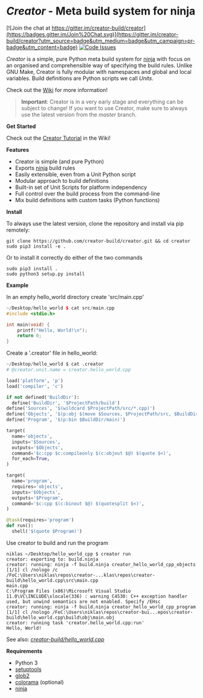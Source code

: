 *Creator* - Meta build system for ninja
=======================================

[![Join the chat at https://gitter.im/creator-build/creator](https://badges.gitter.im/Join%20Chat.svg)](https://gitter.im/creator-build/creator?utm_source=badge&utm_medium=badge&utm_campaign=pr-badge&utm_content=badge)
[![Code Issues](http://www.quantifiedcode.com/api/v1/project/abf468ccc4564f6fb8280e6e646fee3d/badge.svg)](http://www.quantifiedcode.com/app/project/abf468ccc4564f6fb8280e6e646fee3d)

*Creator* is a simple, pure Python meta build system for [ninja][] with focus
on an organised and comprehensible way of specifying the build rules. Unlike
GNU Make, Creator is fully modular with namespaces and global and local
variables. Build definitions are Python scripts we call *Units*.

Check out the [Wiki][] for more information!

> __Important__: Creator is in a very early stage and everything can be
> subject to change! If you want to use Creator, make sure to always use
> the latest version from the *master* branch.

__Get Started__

Check out the [Creator Tutorial][] in the Wiki!

__Features__

- Creator is simple (and pure Python)
- Exports [ninja][] build rules 
- Easily extensible, even from a Unit Python script
- Modular approach to build definitions
- Built-in set of Unit Scripts for platform independency
- Full control over the build process from the command-line
- Mix build definitions with custom tasks (Python functions)

__Install__

To always use the latest version, clone the repository and install
via pip remotely:

```
git clone https://github.com/creator-build/creator.git && cd creator
sudo pip3 install -e .
```

Or to install it correctly do either of the two commands

```
sudo pip3 install .
sudo python3 setup.py install
```

__Example__

In an empty hello_world directory create 'src/main.cpp'

```cpp
~/Desktop/hello_world $ cat src/main.cpp
#include <stdio.h>

int main(void) {
    printf("Hello, World!\n");
    return 0;
}
```

Create a '.creator' file in hello_world:

```python
~/Desktop/hello_world $ cat .creator
# @creator.unit.name = creator.hello_world.cpp

load('platform', 'p')
load('compiler', 'c')

if not defined('BuildDir'):
  define('BuildDir', '$ProjectPath/build')
define('Sources', '$(wildcard $ProjectPath/src/*.cpp)')
define('Objects', '$(p:obj $(move $Sources, $ProjectPath/src, $BuildDir/obj))')
define('Program', '$(p:bin $BuildDir/main)')

target(
  name='objects',
  inputs='$Sources',
  outputs='$Objects',
  command='$c:cpp $c:compileonly $(c:objout $@) $(quote $<)',
  for_each=True,
)

target(
  name='program',
  requires='objects',
  inputs='$Objects',
  outputs='$Program',
  command='$c:cpp $(c:binout $@) $(quotesplit $<)',
)

@task(requires='program')
def run():
  shell('$(quote $Program)')
```

Use creator to build and run the program

```
niklas ~/Desktop/hello_world_cpp $ creator run
creator: exporting to: build.ninja
creator: running: ninja -f build.ninja creator_hello_world_cpp_objects
[1/1] cl /nologo /c /FoC:\Users\niklas\repos\creator-...klas\repos\creator-build\hello_world.cpp\src\main.cpp
main.cpp
C:\Program Files (x86)\Microsoft Visual Studio 11.0\VC\INCLUDE\xlocale(336) : warning C4530: C++ exception handler used, but unwind semantics are not enabled. Specify /EHsc
creator: running: ninja -f build.ninja creator_hello_world_cpp_program
[1/1] cl /nologo /FeC:\Users\niklas\repos\creator-bui...epos\creator-build\hello_world.cpp\build\obj\main.obj
creator: running task 'creator.hello_world.cpp:run'
Hello, World!
```

See also: [*creator-build/hello_world.cpp*](https://github.com/creator-build/hello_world.cpp)

__Requirements__

- Python 3
- [setuptools][]
- [glob2][]
- [colorama][] (optional)
- [ninja][]

[setuptools]: https://pypi.python.org/pypi/setuptools
[glob2]: https://pypi.python.org/pypi/glob2
[colorama]: https://pypi.python.org/pypi/colorama
[ninja]: https://github.com/martine/ninja
[Wiki]: https://github.com/creator-build/creator/wiki
[Creator Tutorial]: https://github.com/creator-build/creator/wiki/Creator-Tutorial
